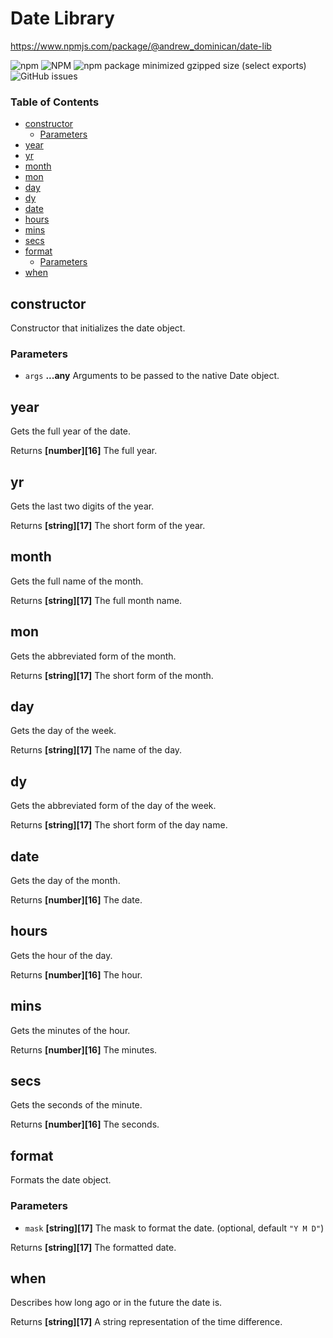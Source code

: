 # Date Library

https://www.npmjs.com/package/@andrew_dominican/date-lib

![npm](https://img.shields.io/npm/v/%40andrew_dominican%2Fdate-lib)
![NPM](https://img.shields.io/npm/l/%40andrew_dominican%2Fdate-lib)
![npm package minimized gzipped size (select exports)](https://img.shields.io/bundlejs/size/%40andrew_dominican%2Fdate-lib)
![GitHub issues](https://img.shields.io/github/issues/Andrew32A/Andrew32A)

### Table of Contents

- [constructor][1]
  - [Parameters][2]
- [year][3]
- [yr][4]
- [month][5]
- [mon][6]
- [day][7]
- [dy][8]
- [date][9]
- [hours][10]
- [mins][11]
- [secs][12]
- [format][13]
  - [Parameters][14]
- [when][15]

## constructor

Constructor that initializes the date object.

### Parameters

- `args` **...any** Arguments to be passed to the native Date object.

## year

Gets the full year of the date.

Returns **[number][16]** The full year.

## yr

Gets the last two digits of the year.

Returns **[string][17]** The short form of the year.

## month

Gets the full name of the month.

Returns **[string][17]** The full month name.

## mon

Gets the abbreviated form of the month.

Returns **[string][17]** The short form of the month.

## day

Gets the day of the week.

Returns **[string][17]** The name of the day.

## dy

Gets the abbreviated form of the day of the week.

Returns **[string][17]** The short form of the day name.

## date

Gets the day of the month.

Returns **[number][16]** The date.

## hours

Gets the hour of the day.

Returns **[number][16]** The hour.

## mins

Gets the minutes of the hour.

Returns **[number][16]** The minutes.

## secs

Gets the seconds of the minute.

Returns **[number][16]** The seconds.

## format

Formats the date object.

### Parameters

- `mask` **[string][17]** The mask to format the date. (optional, default `"Y M D"`)

Returns **[string][17]** The formatted date.

## when

Describes how long ago or in the future the date is.

Returns **[string][17]** A string representation of the time difference.

[1]: #constructor
[2]: #parameters
[3]: #year
[4]: #yr
[5]: #month
[6]: #mon
[7]: #day
[8]: #dy
[9]: #date
[10]: #hours
[11]: #mins
[12]: #secs
[13]: #format
[14]: #parameters-1
[15]: #when
